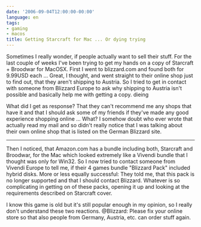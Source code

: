 ```yaml
---
date: '2006-09-04T12:00:00-00:00'
language: en
tags:
- gaming
- macos
title: Getting Starcraft for Mac ... Or dying trying
---
```



Sometimes I really wonder, if people actually want to sell their stuff. For the last couple of weeks I've been trying to get my hands on a copy of Starcraft + Broodwar for MacOSX. First I went to blizzard.com and found both for 9.99USD each ... Great, I thought, and went straight to their online shop just to find out, that they aren't shipping to Austria. So I tried to get in contact with someone from Blizzard Europe to ask why shipping to Austria isn't possible and basically help me with getting a copy. dieing 

What did I get as response? That they can't recommend me any shops that have it and that I should ask some of my friends if they've made any good experience shopping online ... What? I somehow doubt who ever wrote that actually read my mail and so didn't really notice that I was talking about their own online shop that is listed on the German Blizzard site.

-------------------------------



Then I noticed, that Amazon.com has a bundle including both, Starcraft and Broodwar, for the Mac which looked extremely like a Vivendi bundle that I thought was only for Win32. So I now tried to contact someone from Vivendi Europe to tell me, if their 4 games bundle "Blizzard Pack" included hybrid disks. More or less equally successful: They told me, that this pack is no longer supported and that I should contact Blizzard. Whatever is so complicating in getting on of these packs, opening it up and looking at the requirements described on Starcraft cover.

I know this game is old but it's still popular enough in my opinion, so I really don't understand these two reactions. @Blizzard: Please fix your online store so that also people from Germany, Austria, etc. can order stuff again.
